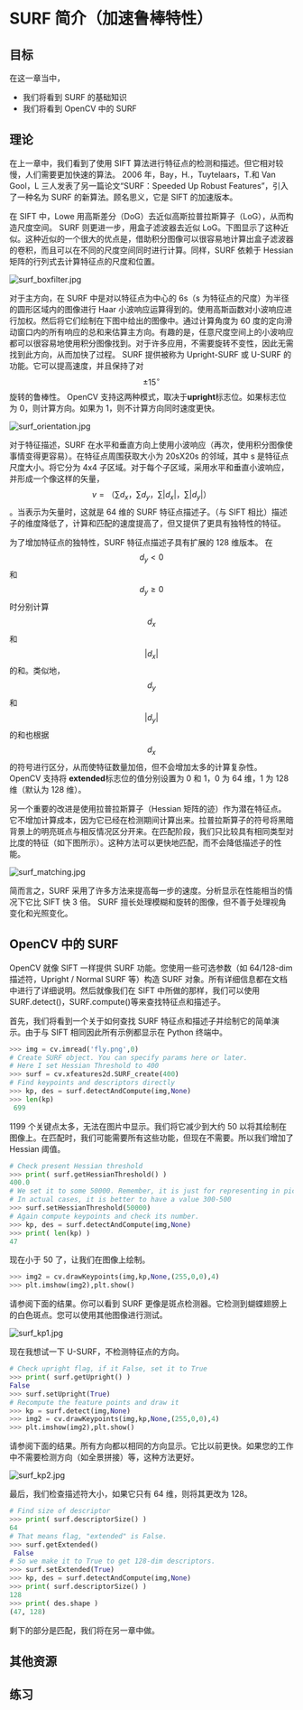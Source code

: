 # SURF 简介（加速鲁棒特性）

## 目标

在这一章当中，

- 我们将看到 SURF 的基础知识
- 我们将看到 OpenCV 中的 SURF

## 理论

在上一章中，我们看到了使用 SIFT 算法进行特征点的检测和描述。但它相对较慢，人们需要更加快速的算法。 2006 年，Bay，H.，Tuytelaars，T.和 Van Gool，L 三人发表了另一篇论文“SURF：Speeded Up Robust Features”，引入了一种名为 SURF 的新算法。顾名思义，它是 SIFT 的加速版本。

在 SIFT 中，Lowe 用高斯差分（DoG）去近似高斯拉普拉斯算子（LoG），从而构造尺度空间。 SURF 则更进一步，用盒子滤波器去近似 LoG。下图显示了这种近似。这种近似的一个很大的优点是，借助积分图像可以很容易地计算出盒子滤波器的卷积，而且可以在不同的尺度空间同时进行计算。同样，SURF 依赖于 Hessian 矩阵的行列式去计算特征点的尺度和位置。

![surf_boxfilter.jpg](img/fa45cef9686a431929d3b3a33a2c2bc9.jpg)

对于主方向，在 SURF 中是对以特征点为中心的 6s（s 为特征点的尺度）为半径的圆形区域内的图像进行 Haar 小波响应运算得到的。使用高斯函数对小波响应进行加权。然后将它们绘制在下图中给出的图像中。通过计算角度为 60 度的定向滑动窗口内的所有响应的总和来估算主方向。有趣的是，任意尺度空间上的小波响应都可以很容易地使用积分图像找到。对于许多应用，不需要旋转不变性，因此无需找到此方向，从而加快了过程。 SURF 提供被称为 Upright-SURF 或 U-SURF 的功能。它可以提高速度，并且保持了对$$\pm 15 ^ {\circ} $$旋转的鲁棒性。 OpenCV 支持这两种模式，取决于**upright**标志位。如果标志位为 0，则计算方向。如果为 1，则不计算方向同时速度更快。

![surf_orientation.jpg](img/df0fc17f2c32db4fea36ec7f12c2adf7.jpg)

对于特征描述，SURF 在水平和垂直方向上使用小波响应（再次，使用积分图像使事情变得更容易）。在特征点周围获取大小为 20sX20s 的邻域，其中 s 是特征点尺度大小。将它分为 4x4 子区域。对于每个子区域，采用水平和垂直小波响应，并形成一个像这样的矢量，$$v =（\sum {d_x}，\sum {d_y}，\sum {| d_x |}，\sum {| d_y | }）$$。当表示为矢量时，这就是 64 维的 SURF 特征点描述子。（与 SIFT 相比）描述子的维度降低了，计算和匹配的速度提高了，但又提供了更具有独特性的特征。

为了增加特征点的独特性，SURF 特征点描述子具有扩展的 128 维版本。 在$$d_y\lt 0$$和$$d_y \geq 0$$时分别计算$$d_x$$和$$| d_x | $$的和。类似地，$$d_y $$和$$| d_y | $$的和也根据$$d_x $$的符号进行区分，从而使特征数量加倍，但不会增加太多的计算复杂性。 OpenCV 支持将 **extended**标志位的值分别设置为 0 和 1，0 为 64 维，1 为 128 维（默认为 128 维）。

另一个重要的改进是使用拉普拉斯算子（Hessian 矩阵的迹）作为潜在特征点。它不增加计算成本，因为它已经在检测期间计算出来。拉普拉斯算子的符号将黑暗背景上的明亮斑点与相反情况区分开来。在匹配阶段，我们只比较具有相同类型对比度的特征（如下图所示）。这种方法可以更快地匹配，而不会降低描述子的性能。

![surf_matching.jpg](img/a39ca06cd0d5e1f14cca1c14151a93b7.jpg)

简而言之，SURF 采用了许多方法来提高每一步的速度。分析显示在性能相当的情况下它比 SIFT 快 3 倍。 SURF 擅长处理模糊和旋转的图像，但不善于处理视角变化和光照变化。

## OpenCV 中的 SURF

OpenCV 就像 SIFT 一样提供 SURF 功能。您使用一些可选参数（如 64/128-dim 描述符，Upright / Normal SURF 等）构造 SURF 对象。所有详细信息都在文档中进行了详细说明。然后就像我们在 SIFT 中所做的那样，我们可以使用 SURF.detect()，SURF.compute()等来查找特征点和描述子。

首先，我们将看到一个关于如何查找 SURF 特征点和描述子并绘制它的简单演示。由于与 SIFT 相同因此所有示例都显示在 Python 终端中。

```python
>>> img = cv.imread('fly.png',0)
# Create SURF object. You can specify params here or later.
# Here I set Hessian Threshold to 400
>>> surf = cv.xfeatures2d.SURF_create(400)
# Find keypoints and descriptors directly
>>> kp, des = surf.detectAndCompute(img,None)
>>> len(kp)
 699
```

1199 个关键点太多，无法在图片中显示。我们将它减少到大约 50 以将其绘制在图像上。在匹配时，我们可能需要所有这些功能，但现在不需要。所以我们增加了 Hessian 阈值。

```python
# Check present Hessian threshold
>>> print( surf.getHessianThreshold() )
400.0
# We set it to some 50000. Remember, it is just for representing in picture.
# In actual cases, it is better to have a value 300-500
>>> surf.setHessianThreshold(50000)
# Again compute keypoints and check its number.
>>> kp, des = surf.detectAndCompute(img,None)
>>> print( len(kp) )
47
```

现在小于 50 了，让我们在图像上绘制。

```python
>>> img2 = cv.drawKeypoints(img,kp,None,(255,0,0),4)
>>> plt.imshow(img2),plt.show()
```

请参阅下面的结果。你可以看到 SURF 更像是斑点检测器。它检测到蝴蝶翅膀上的白色斑点。您可以使用其他图像进行测试。

![surf_kp1.jpg](img/6960d3dfffb9e65928f3d0e78d352054.jpg)

现在我想试一下 U-SURF，不检测特征点的方向。

```python
# Check upright flag, if it False, set it to True
>>> print( surf.getUpright() )
False
>>> surf.setUpright(True)
# Recompute the feature points and draw it
>>> kp = surf.detect(img,None)
>>> img2 = cv.drawKeypoints(img,kp,None,(255,0,0),4)
>>> plt.imshow(img2),plt.show()
```



请参阅下面的结果。所有方向都以相同的方向显示。它比以前更快。如果您的工作中不需要检测方向（如全景拼接）等，这种方法更好。

![surf_kp2.jpg](img/4d227a098fbca71a0e467ec5139ac64d.jpg)

最后，我们检查描述符大小，如果它只有 64 维，则将其更改为 128。

```python
# Find size of descriptor
>>> print( surf.descriptorSize() )
64
# That means flag, "extended" is False.
>>> surf.getExtended()
 False
# So we make it to True to get 128-dim descriptors.
>>> surf.setExtended(True)
>>> kp, des = surf.detectAndCompute(img,None)
>>> print( surf.descriptorSize() )
128
>>> print( des.shape )
(47, 128)
```



剩下的部分是匹配，我们将在另一章中做。

## 其他资源

## 练习
